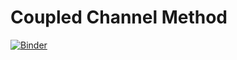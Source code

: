 # Coupled Channel Method

[![Binder](https://mybinder.org/badge_logo.svg)](https://mybinder.org/v2/gh/yano404/CoupledChannelMethod/HEAD)